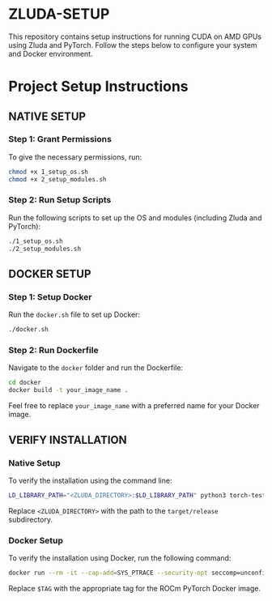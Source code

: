 # ZLUDA-SETUP

This repository contains setup instructions for running CUDA on AMD GPUs using Zluda and PyTorch. Follow the steps below to configure your system and Docker environment.

# Project Setup Instructions

## NATIVE SETUP

### Step 1: Grant Permissions
To give the necessary permissions, run:

```sh
chmod +x 1_setup_os.sh
chmod +x 2_setup_modules.sh
```

### Step 2: Run Setup Scripts
Run the following scripts to set up the OS and modules (including Zluda and PyTorch):

```sh
./1_setup_os.sh
./2_setup_modules.sh
```

## DOCKER SETUP

### Step 1: Setup Docker
Run the `docker.sh` file to set up Docker:

```sh
./docker.sh
```

### Step 2: Run Dockerfile
Navigate to the `docker` folder and run the Dockerfile:

```sh
cd docker
docker build -t your_image_name .
```

Feel free to replace `your_image_name` with a preferred name for your Docker image.



## VERIFY INSTALLATION

### Native Setup
To verify the installation using the command line:

```sh
LD_LIBRARY_PATH="<ZLUDA_DIRECTORY>:$LD_LIBRARY_PATH" python3 torch-test.py
```

Replace `<ZLUDA_DIRECTORY>` with the path to the `target/release` subdirectory.

### Docker Setup
To verify the installation using Docker, run the following command:

```sh
docker run --rm -it --cap-add=SYS_PTRACE --security-opt seccomp=unconfined --device=/dev/kfd --device=/dev/dri --group-add video --ipc=host --shm-size 8G -v ~/code/torch-test.py:/torch-test.py --env HSA_OVERRIDE_GFX_VERSION=10.3.0 rocm/pytorch:$TAG python3 /torch-test.py
```

Replace `$TAG` with the appropriate tag for the ROCm PyTorch Docker image.